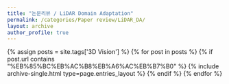 ```yaml
---
title: "논문리뷰 / LiDAR Domain Adaptation"
permalink: /categories/Paper review/LiDAR_DA/
layout: archive
author_profile: true
---
```


{% assign posts = site.tags['3D Vision'] %}
{% for post in posts %} 
    {% if post.url contains "%EB%85%BC%EB%AC%B8%EB%A6%AC%EB%B7%B0" %}
        {% include archive-single.html type=page.entries_layout %}
    {% endif %}
{% endfor %}